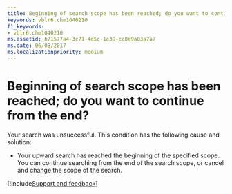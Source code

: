 ```yaml
---
title: Beginning of search scope has been reached; do you want to continue from the end?
keywords: vblr6.chm1040210
f1_keywords:
- vblr6.chm1040210
ms.assetid: b71577a4-3c71-4d5c-1e39-cc8e9a03a7a7
ms.date: 06/08/2017
ms.localizationpriority: medium
---
```



# Beginning of search scope has been reached; do you want to continue from the end?

Your search was unsuccessful. This condition has the following cause and solution:



- Your upward search has reached the beginning of the specified scope. You can continue searching from the end of the search scope, or cancel and change the scope of the search.

[!include[Support and feedback](~/includes/feedback-boilerplate.md)]